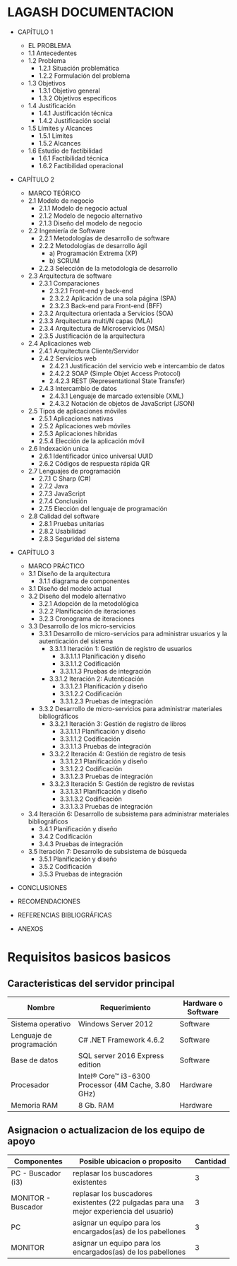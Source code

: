 # LAGASH DOCUMENTACION

- CAPÍTULO 1
  - EL PROBLEMA
  - 1.1 Antecedentes
  - 1.2 Problema
    - 1.2.1 Situación problemática
    - 1.2.2 Formulación del problema
  - 1.3 Objetivos
    - 1.3.1 Objetivo general
    - 1.3.2 Objetivos específicos
  - 1.4 Justificación
    - 1.4.1 Justificación técnica
    - 1.4.2 Justificación social
  - 1.5 Límites y Alcances
    - 1.5.1 Límites
    - 1.5.2 Alcances
  - 1.6 Estudio de factibilidad
    - 1.6.1	Factibilidad técnica
    - 1.6.2	Factibilidad operacional

- CAPÍTULO 2
  - MARCO TEÓRICO
  - 2.1 Modelo de negocio
    - 2.1.1 Modelo de negocio actual
    - 2.1.2 Modelo de negocio alternativo
    - 2.1.3 Diseño del modelo de negocio
  - 2.2 Ingeniería de Software
    - 2.2.1 Metodologías de desarrollo de software
    - 2.2.2 Metodologías de desarrollo ágil
      - a) Programación Extrema (XP)
      - b) SCRUM
    - 2.2.3 Selección de la metodología de desarrollo
  - 2.3 Arquitectura de software
    - 2.3.1 Comparaciones
      - 2.3.2.1 Front-end y back-end
      - 2.3.2.2 Aplicación de una sola página (SPA)
      - 2.3.2.3 Back-end para Front-end (BFF)
    - 2.3.2 Arquitectura orientada a Servicios (SOA)
    - 2.3.3 Arquitectura multi/N capas (MLA)
    - 2.3.4 Arquitectura de Microservicios (MSA)
    - 2.3.5 Justificación de la arquitectura
  - 2.4 Aplicaciones web
    - 2.4.1 Arquitectura Cliente/Servidor
    - 2.4.2 Servicios web
      - 2.4.2.1 Justificación del servicio web e intercambio de datos
      - 2.4.2.2 SOAP (Simple Objet Access Protocol)
      - 2.4.2.3 REST (Representational State Transfer)
    - 2.4.3 Intercambio de datos
      - 2.4.3.1 Lenguaje de marcado extensible (XML)
      - 2.4.3.2 Notación de objetos de JavaScript (JSON)
  - 2.5 Tipos de aplicaciones móviles
    - 2.5.1 Aplicaciones nativas
    - 2.5.2 Aplicaciones web móviles
    - 2.5.3 Aplicaciones híbridas
    - 2.5.4 Elección de la aplicación móvil
  - 2.6 Indexación unica
    - 2.6.1 Identificador único universal UUID
    - 2.6.2 Códigos de respuesta rápida QR
  - 2.7 Lenguajes de programación
    - 2.7.1 C Sharp (C#)
    - 2.7.2 Java
    - 2.7.3 JavaScript
    - 2.7.4 Conclusión
    - 2.7.5 Elección del lenguaje de programación
  - 2.8 Calidad del software
    - 2.8.1 Pruebas unitarias
    - 2.8.2 Usabilidad
    - 2.8.3 Seguridad del sistema

- CAPÍTULO 3
  - MARCO PRÁCTICO
  - 3.1 Diseño de la arquitectura
    - 3.1.1 diagrama de componentes
  - 3.1 Diseño del modelo actual
  - 3.2 Diseño del modelo alternativo
    - 3.2.1 Adopción de la metodológica
    - 3.2.2 Planificación de iteraciones
    - 3.2.3 Cronograma de iteraciones
  - 3.3 Desarrollo de los micro-servicios
    - 3.3.1 Desarrollo de micro-servicios para administrar usuarios y la autenticación del sistema
      - 3.3.1.1 Iteración 1: Gestión de registro de usuarios
        - 3.3.1.1.1 Planificación y diseño
        - 3.3.1.1.2 Codificación
        - 3.3.1.1.3 Pruebas de integración
      - 3.3.1.2 Iteración 2: Autenticación
        - 3.3.1.2.1 Planificación y diseño
        - 3.3.1.2.2 Codificación
        - 3.3.1.2.3 Pruebas de integración
    - 3.3.2 Desarrollo de micro-servicios para administrar materiales bibliográficos
      - 3.3.2.1 Iteración 3: Gestión de registro de libros
        - 3.3.1.1.1 Planificación y diseño
        - 3.3.1.1.2 Codificación
        - 3.3.1.1.3 Pruebas de integración
      - 3.3.2.2 Iteración 4: Gestión de registro de tesis
        - 3.3.1.2.1 Planificación y diseño
        - 3.3.1.2.2 Codificación
        - 3.3.1.2.3 Pruebas de integración
      - 3.3.2.3 Iteración 5: Gestión de registro de revistas
        - 3.3.1.3.1 Planificación y diseño
        - 3.3.1.3.2 Codificación
        - 3.3.1.3.3 Pruebas de integración
  - 3.4 Iteración 6: Desarrollo de subsistema para administrar materiales bibliográficos
    - 3.4.1 Planificación y diseño
    - 3.4.2 Codificación
    - 3.4.3 Pruebas de integración
  - 3.5 Iteración 7: Desarrollo de subsistema de búsqueda
    - 3.5.1 Planificación y diseño
    - 3.5.2 Codificación
    - 3.5.3 Pruebas de integración

 - CONCLUSIONES
 - RECOMENDACIONES
 - REFERENCIAS BIBLIOGRÁFICAS
 - ANEXOS

# Requisitos basicos basicos

## Caracteristicas del servidor principal

| Nombre                   | Requerimiento                                        | Hardware o Software |
|--------------------------|------------------------------------------------------|---------------------|
| Sistema operativo        | Windows Server 2012                                  | Software            |
| Lenguaje de programación | C# .NET Framework 4.6.2                              | Software            |
| Base de datos            | SQL server 2016 Express edition                      |	Software            |
| Procesador               | Intel® Core™ i3-6300 Processor (4M Cache, 3.80 GHz)  | Hardware            |
| Memoria RAM	             | 8 Gb. RAM                                            |	Hardware            |

## Asignacion o actualizacion de los equipo de apoyo

| Componentes        | Posible ubicacion o proposito                                                            | Cantidad |
|--------------------|------------------------------------------------------------------------------------------|----------|
| PC - Buscador (i3) | replasar los buscadores existentes                                                       | 3        |
| MONITOR - Buscador | replasar los buscadores existentes (22 pulgadas para una mejor experiencia del usuario)  | 3        |
| PC                 | asignar un equipo para los encargados(as) de los pabellones                              | 3        |
| MONITOR            | asignar un equipo para los encargados(as) de los pabellones                              | 3        |
